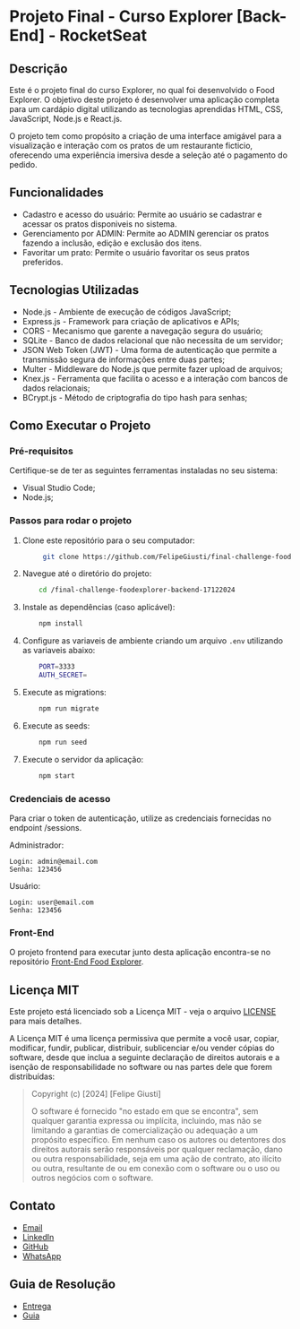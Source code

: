 # Projeto Final - Curso Explorer [Back-End] - RocketSeat

## Descrição

Este é o projeto final do curso Explorer, no qual foi desenvolvido o Food Explorer. O objetivo deste projeto é desenvolver uma aplicação completa para um cardápio digital utilizando as tecnologias aprendidas HTML, CSS, JavaScript, Node.js e React.js.

O projeto tem como propósito a criação de uma interface amigável para a visualização e interação com os pratos de um restaurante ficticio, oferecendo uma experiência imersiva desde a seleção até o pagamento do pedido.

## Funcionalidades

- Cadastro e acesso do usuário: Permite ao usuário se cadastrar e acessar os pratos disponiveis no sistema.
- Gerenciamento por ADMIN: Permite ao ADMIN gerenciar os pratos fazendo a inclusão, edição e exclusão dos itens.
- Favoritar um prato: Permite o usuário favoritar os seus pratos preferidos.

## Tecnologias Utilizadas

- Node.js - Ambiente de execução de códigos JavaScript;
- Express.js - Framework para criação de aplicativos e APIs;
- CORS - Mecanismo que garente a navegação segura do usuário;
- SQLite - Banco de dados relacional que não necessita de um servidor;
- JSON Web Token (JWT) - Uma forma de autenticação que permite a transmissão segura de informações entre duas partes;
- Multer - Middleware do Node.js que permite fazer upload de arquivos;
- Knex.js - Ferramenta que facilita o acesso e a interação com bancos de dados relacionais;
- BCrypt.js - Método de criptografia do tipo hash para senhas;

## Como Executar o Projeto

### Pré-requisitos

Certifique-se de ter as seguintes ferramentas instaladas no seu sistema:

- Visual Studio Code;
- Node.js;

### Passos para rodar o projeto

1. Clone este repositório para o seu computador:

   ```bash
        git clone https://github.com/FelipeGiusti/final-challenge-foodexplorer-backend-17122024.git
   ```
2. Navegue até o diretório do projeto:
    ```bash
        cd /final-challenge-foodexplorer-backend-17122024
    ```

3. Instale as dependências (caso aplicável):
    ```bash
        npm install
    ```

4. Configure as variaveis de ambiente criando um arquivo ```.env``` utilizando as variaveis abaixo:
    ```bash
        PORT=3333
        AUTH_SECRET=
    ```

5. Execute as migrations:
    ```bash
        npm run migrate
    ```

6. Execute as seeds:
    ```bash
        npm run seed
    ```

7. Execute o servidor da aplicação:
    ```bash
        npm start
    ```

### Credenciais de acesso
Para criar o token de autenticação, utilize as credenciais fornecidas no endpoint /sessions.

Administrador:

    Login: admin@email.com
    Senha: 123456

Usuário:

    Login: user@email.com
    Senha: 123456

### Front-End
O projeto frontend para executar junto desta aplicação encontra-se no repositório [Front-End Food Explorer](https://github.com/FelipeGiusti/final-challenge-foodexplorer-frontend-16122024).

## Licença MIT

Este projeto está licenciado sob a Licença MIT - veja o arquivo [LICENSE](./LICENSE) para mais detalhes.

A Licença MIT é uma licença permissiva que permite a você usar, copiar, modificar, fundir, publicar, distribuir, sublicenciar e/ou vender cópias do software, desde que inclua a seguinte declaração de direitos autorais e a isenção de responsabilidade no software ou nas partes dele que forem distribuídas:

> Copyright (c) [2024] [Felipe Giusti]
> 
> O software é fornecido "no estado em que se encontra", sem qualquer garantia expressa ou implícita, incluindo, mas não se limitando a garantias de comercialização ou adequação a um propósito específico. Em nenhum caso os autores ou detentores dos direitos autorais serão responsáveis por qualquer reclamação, dano ou outra responsabilidade, seja em uma ação de contrato, ato ilícito ou outra, resultante de ou em conexão com o software ou o uso ou outros negócios com o software.


## Contato
 - [Email](felipeegiusti@gmail.com)
 - [LinkedIn](in/felipegiusti2806)
 - [GitHub](https://github.com/felipegiusti)
 - [WhatsApp](https://wa.me/5544997720625?text=Ol%C3%A1%2C%20vi%20seu%20projeto%20Food%20Explorer%20no%20LinkedIn!)

## Guia de Resolução
 - [Entrega](https://app.rocketseat.com.br/explorer/final-challenge)
 - [Guia](https://efficient-sloth-d85.notion.site/Guia-de-resolu-o-do-desafio-final-do-Explorer-v2-b38a81fe7cb5486e9e3fa600da5b3390?pvs=4)
